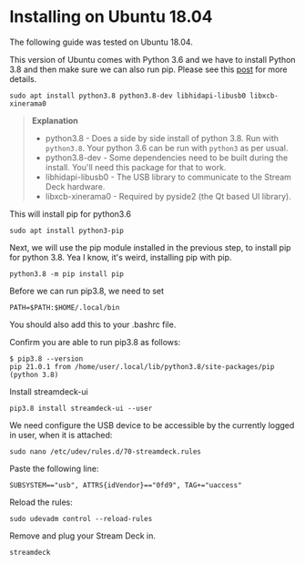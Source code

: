 Installing on Ubuntu 18.04
==========================

The following guide was tested on Ubuntu 18.04.

This version of Ubuntu comes with Python 3.6 and we have to install Python 3.8 and then make sure we can also run pip.
Please see this [post](https://stackoverflow.com/a/63207387/) for more details.

``` console
sudo apt install python3.8 python3.8-dev libhidapi-libusb0 libxcb-xinerama0
```
> **Explanation**
>
> * python3.8 - Does a side by side install of python 3.8. Run with `python3.8`. Your python 3.6 can be run with `python3` as per usual.
> * python3.8-dev - Some dependencies need to be built during the install. You'll need this package for that to work.
> * libhidapi-libusb0 - The USB library to communicate to the Stream Deck hardware.
> * libxcb-xinerama0 - Required by pyside2 (the Qt based UI library).

This will install pip for python3.6
``` console
sudo apt install python3-pip
```

Next, we will use the pip module installed in the previous step, to install pip for python 3.8. Yea I know, it's weird, installing pip with pip.
``` console
python3.8 -m pip install pip
```

Before we can run pip3.8, we need to set
``` console
PATH=$PATH:$HOME/.local/bin
```
You should also add this to your .bashrc file.

Confirm you are able to run pip3.8 as follows:
``` console
$ pip3.8 --version
pip 21.0.1 from /home/user/.local/lib/python3.8/site-packages/pip (python 3.8)
```

Install streamdeck-ui
``` console
pip3.8 install streamdeck-ui --user
```

We need configure the USB device to be accessible by the currently logged in user, when it is attached:
``` console
sudo nano /etc/udev/rules.d/70-streamdeck.rules
```
Paste the following line:
``` console
SUBSYSTEM=="usb", ATTRS{idVendor}=="0fd9", TAG+="uaccess"
```
Reload the rules:
``` console
sudo udevadm control --reload-rules
```
Remove and plug your Stream Deck in.
``` console
streamdeck
```

